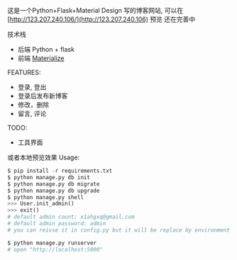 这是一个Python+Flask+Material Design 写的博客网站, 可以在 [http://123.207.240.106/](http://123.207.240.106) 预览
还在完善中

技术栈
- 后端 Python + flask
- 前端 [Materialize](http://materializecss.com/)

FEATURES:
- 登录, 登出
- 登录后发布新博客
- 修改，删除
- 留言, 评论

TODO:
- 工具界面

或者本地预览效果
Usage:
```python
$ pip install -r requirements.txt
$ python manage.py db init
$ python manage.py db migrate
$ python manage.py db upgrade
$ python manage.py shell
>>> User.init_admin()
>>> exit()
# default admin count: x1ahgxq@gmail.com
# default admin password: admin
# you can reivse it in config.py but it will be replace by environment variable

$ python manage.py runserver
# open "http://localhost:5000"
```
